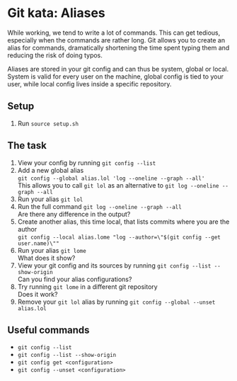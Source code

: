 # Git kata: Aliases

While working, we tend to write a lot of commands. This can get tedious, especially when the commands are rather long. Git allows you to create an alias for commands, dramatically shortening the time spent typing them and reducing the risk of doing typos.

Aliases are stored in your git config and can thus be system, global or local. System is valid for every user on the machine, global config is tied to your user, while local config lives inside a specific repository.

## Setup

1. Run `source setup.sh`

## The task

1. View your config by running `git config --list`
2. Add a new global alias\
 `git config --global alias.lol 'log --oneline --graph --all'`\
 This allows you to call `git lol` as an alternative to `git log --oneline --graph --all`
3. Run your alias `git lol`
4. Run the full command `git log --oneline --graph --all`\
Are there any difference in the output?
5. Create another alias, this time local, that lists commits where you are the author\
`git config --local alias.lome "log --author=\"$(git config --get user.name)\""`
6. Run your alias `git lome`\
 What does it show?
7. View your git config and its sources by running `git config --list --show-origin`\
 Can you find your alias configurations?
8. Try running `git lome` in a different git repository\
 Does it work?
9. Remove your `git lol` alias by running `git config --global --unset alias.lol`

## Useful commands

- `git config --list`
- `git config --list --show-origin`
- `git config get <configuration>`
- `git config --unset <configuration>`
